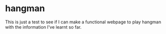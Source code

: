 # hangman
This is just a test to see if I can make a functional webpage to play hangman with the information I've learnt so far.
